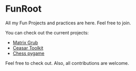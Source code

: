 # FunRoot
All my Fun Projects and practices are here. Feel free to join.

You can check out the current projects:
<ul>
  <li><a href="https://github.com/parsabe/FunRoot/tree/master/matrix-grub">Matrix Grub</a></li>
  <li><a href="https://github.com/parsabe/FunRoot/tree/master/ceasar-toolkit">Ceasar Toolkit</a></li>
  <li><a href="https://github.com/parsabe/FunRoot/tree/master/Chess%20py%20game">Chess pygame</a></li>
  
</ul>

Feel free to check out. Also, all contributions are welcome. 
